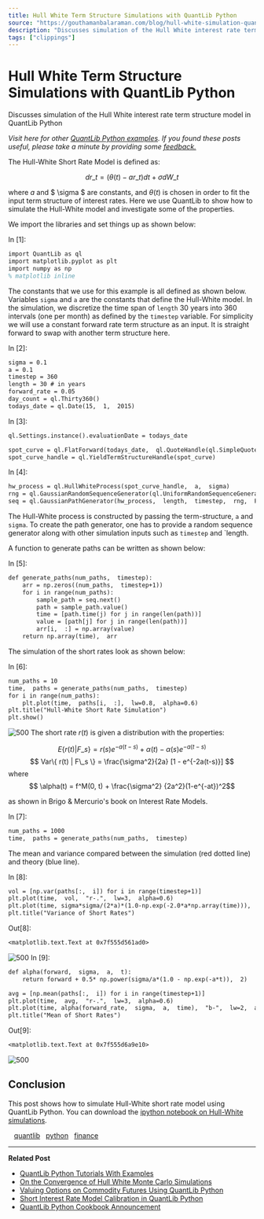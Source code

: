 ```yaml
---
title: Hull White Term Structure Simulations with QuantLib Python
source: "https://gouthamanbalaraman.com/blog/hull-white-simulation-quantlib-python.html"
description: "Discusses simulation of the Hull White interest rate term structure model in QuantLib Python"
tags: ["clippings"]
---
```


# Hull White Term Structure Simulations with QuantLib Python
Discusses simulation of the Hull White interest rate term structure model in QuantLib Python

*Visit here for other [QuantLib Python examples](http://gouthamanbalaraman.com/blog/quantlib-python-tutorials-with-examples.html). If you found these posts useful,  please take a minute by providing some [feedback.](https://docs.google.com/forms/d/e/1FAIpQLSdFdJ768HKmIyJmaVRHBUJNY5NyQl6vr0GZvSkx-bUfIloNZA/viewform)*

The Hull-White Short Rate Model is defined as:

$$ dr\_t = (\theta(t) - a r\_t)dt + \sigma dW\_t $$

where $a$ and $ \sigma $ are constants,  and $\theta(t)$ is chosen in order to fit the input term structure of interest rates. Here we use QuantLib to show how to simulate the Hull-White model and investigate some of the properties.

We import the libraries and set things up as shown below:

In \[1\]:

```latex
import QuantLib as ql
import matplotlib.pyplot as plt
import numpy as np
% matplotlib inline
```

The constants that we use for this example is all defined as shown below. Variables `sigma` and `a` are the constants that define the Hull-White model. In the simulation,  we discretize the time span of `length` 30 years into 360 intervals (one per month) as defined by the `timestep` variable. For simplicity we will use a constant forward rate term structure as an input. It is straight forward to swap with another term structure here.

In \[2\]:

```latex
sigma = 0.1
a = 0.1
timestep = 360
length = 30 # in years
forward_rate = 0.05
day_count = ql.Thirty360()
todays_date = ql.Date(15,  1,  2015)
```

In \[3\]:

```latex
ql.Settings.instance().evaluationDate = todays_date

spot_curve = ql.FlatForward(todays_date,  ql.QuoteHandle(ql.SimpleQuote(forward_rate)),  day_count)
spot_curve_handle = ql.YieldTermStructureHandle(spot_curve)
```

In \[4\]:

```latex
hw_process = ql.HullWhiteProcess(spot_curve_handle,  a,  sigma)
rng = ql.GaussianRandomSequenceGenerator(ql.UniformRandomSequenceGenerator(timestep,  ql.UniformRandomGenerator()))
seq = ql.GaussianPathGenerator(hw_process,  length,  timestep,  rng,  False)
```

The Hull-White process is constructed by passing the term-structure,  `a` and `sigma`. To create the path generator,  one has to provide a random sequence generator along with other simulation inputs such as `timestep` and \`length.

A function to generate paths can be written as shown below:

In \[5\]:

```latex
def generate_paths(num_paths,  timestep):
    arr = np.zeros((num_paths,  timestep+1))
    for i in range(num_paths):
        sample_path = seq.next()
        path = sample_path.value()
        time = [path.time(j) for j in range(len(path))]
        value = [path[j] for j in range(len(path))]
        arr[i,  :] = np.array(value)
    return np.array(time),  arr
```

The simulation of the short rates look as shown below:

In \[6\]:

```latex
num_paths = 10
time,  paths = generate_paths(num_paths,  timestep)
for i in range(num_paths):
    plt.plot(time,  paths[i,  :],  lw=0.8,  alpha=0.6)
plt.title("Hull-White Short Rate Simulation")
plt.show()
```

 ![500](Unknown.png)
The short rate $r(t)$ is given a distribution with the properties:

$$ E\{r(t) | F\_s\} = r(s)e^{-a(t-s)} + \alpha(t) - \alpha(s)e^{-a(t-s)} $$ $$ Var\{ r(t) | F\_s \} = \frac{\sigma^2}{2a} [1 - e^{-2a(t-s)}] $$ where $$ \alpha(t) = f^M(0,  t) + \frac{\sigma^2} {2a^2}(1-e^{-at})^2$$

as shown in Brigo & Mercurio's book on Interest Rate Models.

In \[7\]:

```latex
num_paths = 1000
time,  paths = generate_paths(num_paths,  timestep)
```

The mean and variance compared between the simulation (red dotted line) and theory (blue line).

In \[8\]:

```latex
vol = [np.var(paths[:,  i]) for i in range(timestep+1)]
plt.plot(time,  vol,  "r-.",  lw=3,  alpha=0.6)
plt.plot(time, sigma*sigma/(2*a)*(1.0-np.exp(-2.0*a*np.array(time))),  "b-",  lw=2,  alpha=0.5)
plt.title("Variance of Short Rates")
```

Out\[8\]:

```latex
<matplotlib.text.Text at 0x7f555d561ad0>
```

 ![500](variance_of_short_rates.png)
In \[9\]:

```latex
def alpha(forward,  sigma,  a,  t):
    return forward + 0.5* np.power(sigma/a*(1.0 - np.exp(-a*t)),  2)

avg = [np.mean(paths[:,  i]) for i in range(timestep+1)]
plt.plot(time,  avg,  "r-.",  lw=3,  alpha=0.6)
plt.plot(time, alpha(forward_rate,  sigma,  a,  time),  "b-",  lw=2,  alpha=0.6)
plt.title("Mean of Short Rates")
```

Out\[9\]:

```latex
<matplotlib.text.Text at 0x7f555d6a9e10>
```

 ![500](mean_of_short_rates.png)

## Conclusion

This post shows how to simulate Hull-White short rate model using QuantLib Python. You can download the [ipython notebook on Hull-White simulations](https://gouthamanbalaraman.com/extra/notebooks/hull_white_simulations.ipynb).

   [quantlib](http://gouthamanbalaraman.com/tag/quantlib.html)   [python](http://gouthamanbalaraman.com/tag/python.html)   [finance](http://gouthamanbalaraman.com/tag/finance.html)

---

**Related Post**

- [QuantLib Python Tutorials With Examples](http://gouthamanbalaraman.com/blog/quantlib-python-tutorials-with-examples.html)
- [On the Convergence of Hull White Monte Carlo Simulations](http://gouthamanbalaraman.com/blog/hull-white-simulation-monte-carlo-convergence.html)
- [Valuing Options on Commodity Futures Using QuantLib Python](http://gouthamanbalaraman.com/blog/value-options-commodity-futures-black-formula-quantlib-python.html)
- [Short Interest Rate Model Calibration in QuantLib Python](http://gouthamanbalaraman.com/blog/short-interest-rate-model-calibration-quantlib.html)
- [QuantLib Python Cookbook Announcement](http://gouthamanbalaraman.com/blog/quantlib-python-cookbook-announcement.html)
